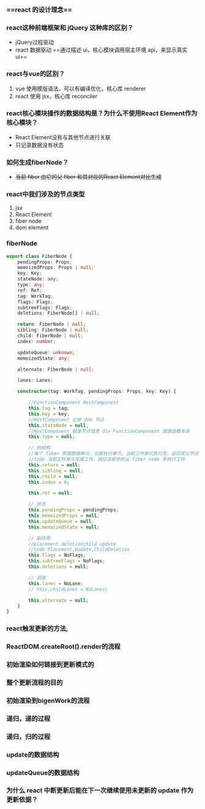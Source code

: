 ### ==react 的设计理念==

### react这种前端框架和 jQuery 这种库的区别？
- jQuery过程驱动
- react 数据驱动 ==通过描述 ui，核心模块调用宿主环境 api，来显示真实 ui==

### react与vue的区别？

1. vue 使用模版语法，可以有编译优化，核心库 renderer
2. react 使用 jsx，核心库 reconciler

### react核心模块操作的数据结构是？为什么不使用React Element作为核心模块？

- React Element没有与其他节点进行关联
- 只记录数据没有状态
### 如何生成fiberNode？

- ~~当前 fiber 由它的父 fiber 和其对应的React Element对比生成~~

### react中我们涉及的节点类型

1. jsx
2. React Element
3. fiber node
4. dom element
### fiberNode

```ts
export class FiberNode {
	pendingProps: Props;
	memoizedProps: Props | null;
	key: Key;
	stateNode: any;
	type: any;
	ref: Ref;
	tag: WorkTag;
	flags: Flags;
	subtreeFlags: Flags;
	deletions: FiberNode[] | null;

	return: FiberNode | null;
	sibling: FiberNode | null;
	child: FiberNode | null;
	index: number;

	updateQueue: unknown;
	memoizedState: any;

	alternate: FiberNode | null;

	lanes: Lanes;

	constructor(tag: WorkTag, pendingProps: Props, key: Key) {

		//FunctionComponent HostComponent
		this.tag = tag;
		this.key = key;
		//HostComponent 记录 dom 节点
		this.stateNode = null;
		//HostComponent 就是节点信息 div FunctionComponent 就是函数本身
		this.type = null;

		// 树结构
		//每个 fiber 即是数据单元，也是执行单元，当前工作单元执行完，返回其父节点
		//todo 当前工作单元完成工作，就应该是他的父 fiber node 来执行工作
		this.return = null;
		this.sibling = null;
		this.child = null;
		this.index = 0;

		this.ref = null;

		// 状态
		this.pendingProps = pendingProps;
		this.memoizedProps = null;
		this.updateQueue = null;
		this.memoizedState = null;

		// 副作用
		//placement deletionchild update
		//todo Placement,Update,ChildDeletion
		this.flags = NoFlags;
		this.subtreeFlags = NoFlags;
		this.deletions = null;

		// 调度
		this.lanes = NoLane;
		// this.childLanes = NoLanes;

		this.alternate = null;
	}
}
```

### react触发更新的方法,

### ReactDOM.createRoot().render的流程

### 初始渲染如何链接到更新模式的

### 整个更新流程的目的

### 初始渲染到bigenWork的流程

### 递归，递的过程

### 递归，归的过程

### update的数据结构

### updateQueue的数据结构

### 为什么 react 中断更新后能在下一次继续使用未更新的 update 作为更新依据？